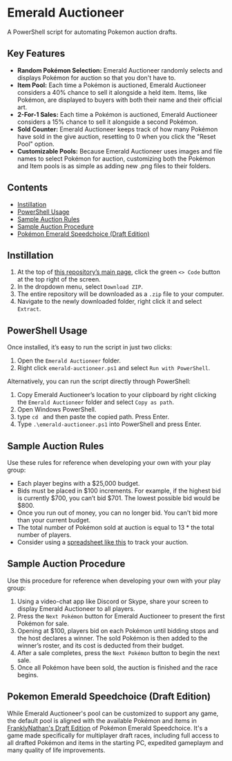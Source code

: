 <!-- title -->
# Emerald Auctioneer
<!-- description -->
A PowerShell script for automating Pokemon auction drafts.

## Key Features
- **Random Pokémon Selection:** Emerald Auctioneer randomly selects and displays Pokémon for auction so that you don't have to.
- **Item Pool:** Each time a Pokémon is auctioned, Emerald Auctioneer considers a 40% chance to sell it alongside a held item. Items, like Pokémon, are displayed to buyers with both their name and their official art.
- **2-For-1 Sales:** Each time a Pokémon is auctioned, Emerald Auctioneer considers a 15% chance to sell it alongside a second Pokémon.
- **Sold Counter:** Emerald Auctioneer keeps track of how many Pokémon have sold in the give auction, resetting to 0 when you click the "Reset Pool" option.
- **Customizable Pools:** Because Emerald Auctioneer uses images and file names to select Pokémon for auction, customizing both the Pokémon and Item pools is as simple as adding new .png files to their folders.

<!-- TOC -->
## Contents

- [Instillation](#instillation)
- [PowerShell Usage](#powershell-usage)
- [Sample Auction Rules](#sample-auction-rules)
- [Sample Auction Procedure](#sample-auction-procedure)
- [Pokémon Emerald Speedchoice (Draft Edition)](#pokemon-emerald-speedchoice-draft-edition)

<!-- CONTENT -->

## Instillation
1. At the top of [this repository’s main page](https://github.com/FranklyNathan/Emerald-Auctioneer), click the green `<> Code` button at the top right of the screen.
2. In the dropdown menu, select `Download ZIP`.
3. The entire repository will be downloaded as a `.zip` file to your computer.
4. Navigate to the newly downloaded folder, right click it and select `Extract`.

## PowerShell Usage
Once installed, it’s easy to run the script in just two clicks:
1. Open the `Emerald Auctioneer` folder.
2. Right click `emerald-auctioneer.ps1` and select `Run with PowerShell`.

Alternatively, you can run the script directly through PowerShell:
1. Copy Emerald Auctioneer’s location to your clipboard by right clicking the `Emerald Auctioneer` folder and select `Copy as path`.
2. Open Windows PowerShell.
3. type `cd ` and then paste the copied path. Press Enter.
4. Type `.\emerald-auctioneer.ps1` into PowerShell and press Enter.

## Sample Auction Rules
Use these rules for reference when developing your own with your play group:
- Each player begins with a $25,000 budget.
- Bids must be placed in $100 increments. For example, if the highest bid is currently $700, you can’t bid $701. The lowest possible bid would be $800.
- Once you run out of money, you can no longer bid. You can't bid more than your current budget.
- The total number of Pokémon sold at auction is equal to 13 * the total number of players.
- Consider using a [spreadsheet like this](https://docs.google.com/spreadsheets/d/1blP95h4Cz0T74W3kKG3VQsoUubtwCcGR7ylJ2YZrbmU/) to track your auction.

## Sample Auction Procedure
Use this procedure for reference when developing your own with your play group:
1. Using a video-chat app like Discord or Skype, share your screen to display Emerald Auctioneer to all players.
3. Press the `Next Pokémon` button for Emerald Auctioneer to present the first Pokémon for sale.
4. Opening at $100, players bid on each Pokémon until bidding stops and the host declares a winner. The sold Pokémon is then added to the winner’s roster, and its cost is deducted from their budget.
5. After a sale completes, press the `Next Pokémon` button to begin the next sale.
6. Once all Pokémon have been sold, the auction is finished and the race begins.

## Pokemon Emerald Speedchoice (Draft Edition)
While Emerald Auctioneer's pool can be customized to support any game, the default pool is aligned with the available Pokémon and items in [FranklyNathan's Draft Edition](https://github.com/FranklyNathan/Draft-Auction-Race) of Pokémon Emerald Speedchoice. It's a game made specifically for multiplayer draft races, including full access to all drafted Pokémon and items in the starting PC, expedited gameplaym and many quality of life improvements.

<!-- END CONTENT -->
